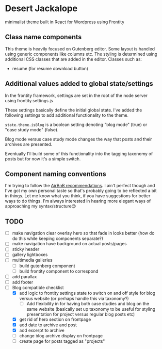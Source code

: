 # Desert Jackalope

minimalist theme built in React for Wordpress using Frontity

## Class name components

This theme is heavily focused on Gutenberg editor. Some layout is handled using generic components like columns etc. The styling is determined using additional CSS classes that are added in the editor. Classes such as:

- resume (for resume download button)

## Additional values added to global state/settings

In the frontity framework, settings are set in the root of the node server using frontity.settings.js

These settings basically define the initial global state. I've added the following settings to add additional functionality to the theme.

`state.theme.isBlog` is a boolean setting denoting "blog mode" (true) or "case study mode" (false).

Blog mode versus case study mode changes the way that posts and their archives are presented.

Eventually I'll build some of this functionality into the tagging taxonomy of posts but for now it's a simple switch.

## Component naming conventions

I'm trying to follow the [AirBnB recommendations](https://github.com/airbnb/javascript/tree/master/react#basic-rules). I ain't perfect though and I've got my own personal taste so that's probably going to be reflected a bit in things. Let me know what you think, if you have suggestions for better ways to do things. I'm always interested in hearing more elegant ways of approaching my syntax/structure😊

## TODO

- [ ] make navigation clear overlay hero so that fade in looks better (how do do this while keeping components separate?)
- [ ] make navigation have background on actual posts/pages
- [ ] sticky header
- [ ] gallery lightboxes
- [ ] multimedia galleries
  - [ ] build gutenberg component
  - [ ] build frontity component to correspond
- [ ] add parallax
- [ ] add footer
- [ ] Blog compatible checklist
  - [x] add logic to frontity settings state to switch on and off style for blog versus website (or perhaps handle this via taxonomy?)
    - [ ] Add flexibility in for having both case studies and blog on the same website (basically set up taxonomy to be useful for styling presentation for project versus regular blog posts etc)
  - [x] get rid of hero section on frontpage
  - [x] add date to archive and post
  - [x] add excerpt to archive
  - [ ] change blog archive display on frontpage
  - [ ] create page for posts tagged as "projects"
